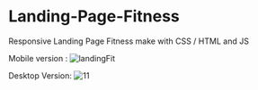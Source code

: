 # Landing-Page-Fitness
Responsive Landing Page Fitness make with CSS / HTML and JS

Mobile version :
![landingFit](https://user-images.githubusercontent.com/65081691/120876215-e3e9ba80-c585-11eb-8bfd-d856464b8afe.gif)

Desktop Version: 
![11](https://user-images.githubusercontent.com/65081691/120876279-3aef8f80-c586-11eb-9675-1466dc17d464.png)
